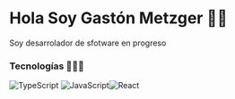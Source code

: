 # Hola Soy Gastón Metzger 👋🏼

Soy desarrolador de sfotware en progreso

### Tecnologías 👨🏼‍💻

![TypeScript](https://img.shields.io/badge/-TypeScript-007ACC?logo=typescript&logoColor=white&style=flat-square&color=007ACC) ![JavaScript](https://shields.io/badge/JavaScript-F7DF1E?logo=JavaScript&logoColor=000&style=flat-square)![React](https://shields.io/badge/react-black?logo=react&style=for-the-badge)